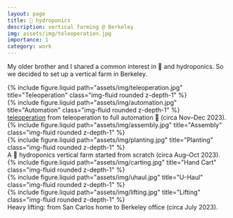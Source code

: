 ```yaml
---
layout: page
title: 🍓 hydroponics
description: vertical farming @ Berkeley
img: assets/img/teleoperation.jpg
importance: 1
category: work
---
```


My older brother and I shared a common interest in 🍓 and hydroponics. So we decided to set up a vertical farm in Berkeley.

<div class="row">
    <div class="col-sm-8 mt-3 mt-md-0">
        {% include figure.liquid path="assets/img/teleoperation.jpg" title="Teleoperation" class="img-fluid rounded z-depth-1" %}
    </div>
    <div class="col-sm-4 mt-3 mt-md-0">
        {% include figure.liquid path="assets/img/automation.jpg" title="Automation" class="img-fluid rounded z-depth-1" %}
    </div>
</div>
<div class="caption">
    <a href="https://youtu.be/NGgXK1PzWXQ">teleoperation</a> from teleoperation to full automation 🦾 (circa Nov–Dec 2023).
</div>

<div class="row">
    <div class="col-sm-8 mt-3 mt-md-0">
        {% include figure.liquid path="assets/img/assembly.jpg" title="Assembly" class="img-fluid rounded z-depth-1" %}
    </div>
    <div class="col-sm-4 mt-3 mt-md-0">
        {% include figure.liquid path="assets/img/planting.jpg" title="Planting" class="img-fluid rounded z-depth-1" %}
    </div>
</div>
<div class="caption">
    A 🍓 hydroponics vertical farm started from scratch (circa Aug–Oct 2023).
</div>

<div class="row">
    <div class="col-sm mt-3 mt-md-0">
        {% include figure.liquid path="assets/img/carting.jpg" title="Hand Cart" class="img-fluid rounded z-depth-1" %}
    </div>
    <div class="col-sm mt-3 mt-md-0">
        {% include figure.liquid path="assets/img/uhaul.jpg" title="U-Haul" class="img-fluid rounded z-depth-1" %}
    </div>
    <div class="col-sm mt-3 mt-md-0">
        {% include figure.liquid path="assets/img/lifting.jpg" title="Lifting" class="img-fluid rounded z-depth-1" %}
    </div>
</div>
<div class="caption">
    Heavy lifting: from San Carlos home to Berkeley office (circa July 2023).
</div>
